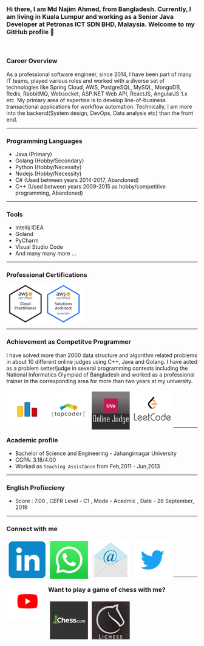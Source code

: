 
 ### Hi there, I am Md Najim Ahmed, from Bangladesh. Currently, I am living in Kuala Lumpur and working as a Senior Java Developer at Petronas ICT SDN BHD, Malaysia. Welcome to my GitHub profile :slightly_smiling_face:

<br/>

 ### Career Overview
As a professional software engineer, since 2014, I have been part of many IT teams, played various roles and worked with a diverse set of technologies like Spring Cloud, AWS, PostgreSQL, MySQL, MongoDB, Redis, RabbitMQ, Websocket, ASP.NET Web API, ReactJS, AngularJS 1.x  etc. My primary area of expertise is to develop line-of-business transactional applications for workflow automation. Technically, I am more into the backend(System design, DevOps, Data analysis etc) than the front end.

---
### Programming Languages 
- Java (Primary)
- Golang (Hobby/Secondary)
- Python (Hobby/Necessity)
- Nodejs (Hobby/Necessity)
- C# (Used between years 2014-2017, Abandoned)
- C++ (Used between years 2009-2015 as hobby/competitive programming, Abandoned)

---
### Tools
- Intellij IDEA
- Goland
- PyCharm
- Visual Studio Code
- And many many more ... 

---
### Professional Certifications
[<img align="left" width="100px"  alt="Visual Studio Code" src="./AWS-CloudPractitioner-2020.png" />][acp]

[<img align="left" width="100px"  alt="Visual Studio Code" src="./AWS-SolArchitect-Associate-2020.png" />][saa]

<br />
<br />
<br />
<br />
<br />
<br />

---

### Achievement as Competitve Programmer
I have solved more than 2000 data structure and algorithm related problems in about 10 different online judges using C++, Java and Golang. I have acted as a problem setter/judge in several programming contests including the National Informatics Olympiad of Bangladesh and worked as a professional trainer in the corresponding area for more than two years at my university.


[<img align="left" width="100px" height="100px" alt="Visual Studio Code" src="./cf.png" style="margin:5px" />][codeforces]


[<img align="left" width="100px" height="100px" alt="Visual Studio Code" src="./tc.png" style="margin:5px" />][topcoder]



[<img align="left" width="100px" height="100px" alt="Visual Studio Code" src="./uva.png" style="margin:5px" />][uva]



[<img align="left" width="100px" height="100px" alt="Visual Studio Code" src="./lc.png" style="margin:5px"/>][lc]
<br/>
<br/>
<br/>
<br/>
<br/>

---
### Academic profile
- Bachelor of Science and Engineering - Jahangirnagar University
- CGPA: 3.18/4.00
- Worked as `Teaching Assistance` from Feb,2011 - Jun,2013

---
### English Profiecieny
- Score : 7.00 , CEFR Level - C1 , Mode - Acedmic , Date - 28 September, 2019

---
### Connect with me
[<img align="left" width="100px" height="100px" alt="Visual Studio Code" src="./linkedin.png" style="margin:5px"/>][linkedin]

[<img align="left" width="100px" height="100px" alt="Visual Studio Code" src="./whatsapp.png" style="margin:5px"/>][wa]


[<img align="left" width="100px" height="100px" alt="Visual Studio Code" src="./email.png" style="margin:5px"/>][email]

[<img align="left" width="100px" height="100px" alt="Visual Studio Code" src="./twitter.png" style="margin:5px"/>][twitter]


[<img align="left" width="100px" height="100px" alt="Visual Studio Code" src="./youtube.jpg" style="margin:5px"/>][youtube]

<br/>
<br/>
<br/>
<br/>
<br/>

---
### Want to play a game of chess with me?

[<img align="left" width="100px" height="100px" alt="Visual Studio Code" src="./chesdotcom.png" style="margin:5px"/>][chessdotcom]

[<img align="left" width="100px" height="100px" alt="Visual Studio Code" src="./lichess.png" style="margin:5px"/>][lichess]

[acp]: https://www.credly.com/badges/b1282f55-c316-4e7a-bed1-25a7ee6dab79/public_url
[saa]: https://www.credly.com/badges/6fb754a4-c4f3-41f3-922e-7698e0d3feb7/public_url
[codeforces]: https://codeforces.com/profile/najim4689
[topcoder]: https://www.topcoder.com/members/paranoid.soul
[uva]: https://uhunt.onlinejudge.org/id/72332 
[lc]: https://leetcode.com/najim/
[wa]: https://wa.me/8801711927949
[linkedin]: https://www.linkedin.com/in/najim-ahmed-32544b77/
[twitter]: https://twitter.com/najim_ju
[youtube]: https://www.youtube.com/channel/UCHuSJ4mGoDghC-ns7xvrG0A
[email]: mailto:najim.ju@gmail.com
[lichess]: https://lichess.org/@/najim4689
[chessdotcom]: https://www.chess.com/member/najimahmed4689
